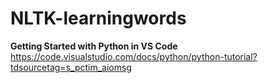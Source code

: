 # NLTK-learningwords

**Getting Started with Python in VS Code**  
https://code.visualstudio.com/docs/python/python-tutorial?tdsourcetag=s_pctim_aiomsg
